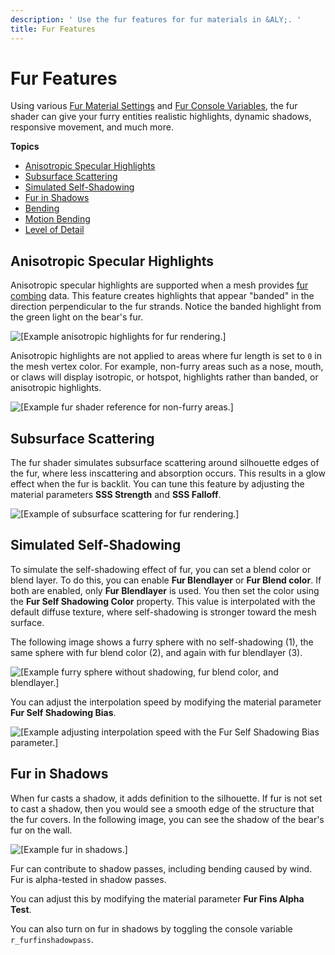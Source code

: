 ```yaml
---
description: ' Use the fur features for fur materials in &ALY;. '
title: Fur Features
---
```

# Fur Features<a name="shader-ref-fur-features"></a>

Using various [Fur Material Settings](/docs/userguide/shaders/fur-materialsettings.md) and [Fur Console Variables](/docs/userguide/shaders/fur-consolevariables.md), the fur shader can give your furry entities realistic highlights, dynamic shadows, responsive movement, and much more\.

**Topics**
+ [Anisotropic Specular Highlights](#shader-ref-fur-features-highlights)
+ [Subsurface Scattering](#shader-ref-fur-features-subsurface)
+ [Simulated Self\-Shadowing](#shader-ref-fur-features-simulated)
+ [Fur in Shadows](#shader-ref-fur-features-shadows)
+ [Bending](/docs/userguide/shaders/fur-features-bending.md)
+ [Motion Bending](/docs/userguide/shaders/fur-features-bending-motion.md)
+ [Level of Detail](/docs/userguide/shaders/fur-features-levelofdetail.md)

## Anisotropic Specular Highlights<a name="shader-ref-fur-features-highlights"></a>

Anisotropic specular highlights are supported when a mesh provides [fur combing](/docs/userguide/shaders/fur-combing.md) data\. This feature creates highlights that appear "banded" in the direction perpendicular to the fur strands\. Notice the banded highlight from the green light on the bear's fur\.

![\[Example anisotropic highlights for fur rendering.\]](/images/userguide/shaders/shader-ref-fur-5.png)

Anisotropic highlights are not applied to areas where fur length is set to `0` in the mesh vertex color\. For example, non\-furry areas such as a nose, mouth, or claws will display isotropic, or hotspot, highlights rather than banded, or anisotropic highlights\.

![\[Example fur shader reference for non-furry areas.\]](/images/userguide/shader-ref-fur-6.png)

## Subsurface Scattering<a name="shader-ref-fur-features-subsurface"></a>

The fur shader simulates subsurface scattering around silhouette edges of the fur, where less inscattering and absorption occurs\. This results in a glow effect when the fur is backlit\. You can tune this feature by adjusting the material parameters **SSS Strength** and **SSS Falloff**\.

![\[Example of subsurface scattering for fur rendering.\]](/images/userguide/shaders/shader-ref-fur-7.png)

## Simulated Self\-Shadowing<a name="shader-ref-fur-features-simulated"></a>

To simulate the self\-shadowing effect of fur, you can set a blend color or blend layer\. To do this, you can enable **Fur Blendlayer** or **Fur Blend color**\. If both are enabled, only **Fur Blendlayer** is used\. You then set the color using the **Fur Self Shadowing Color** property\. This value is interpolated with the default diffuse texture, where self\-shadowing is stronger toward the mesh surface\. 

The following image shows a furry sphere with no self\-shadowing \(1\), the same sphere with fur blend color \(2\), and again with fur blendlayer \(3\)\.

![\[Example furry sphere without shadowing, fur blend color, and blendlayer.\]](/images/userguide/shaders/shader-ref-fur-7a.png)

You can adjust the interpolation speed by modifying the material parameter **Fur Self Shadowing Bias**\.

![\[Example adjusting interpolation speed with the Fur Self Shadowing Bias parameter.\]](/images/userguide/shaders/shader-ref-fur-8.png)

## Fur in Shadows<a name="shader-ref-fur-features-shadows"></a>

When fur casts a shadow, it adds definition to the silhouette\. If fur is not set to cast a shadow, then you would see a smooth edge of the structure that the fur covers\. In the following image, you can see the shadow of the bear's fur on the wall\.

![\[Example fur in shadows.\]](/images/userguide/shaders/shader-ref-fur-9.png)

Fur can contribute to shadow passes, including bending caused by wind\. Fur is alpha\-tested in shadow passes\. 

You can adjust this by modifying the material parameter **Fur Fins Alpha Test**\.

You can also turn on fur in shadows by toggling the console variable `r_furfinshadowpass`\.